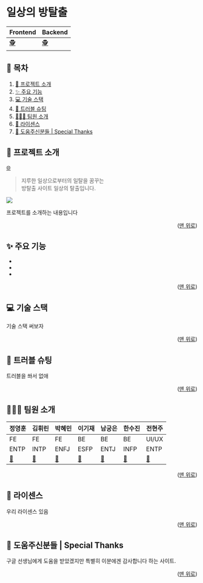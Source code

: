 <a name="Top"></a>

# 일상의 방탈출

| Frontend                                                         | Backend                                                         |
| ---------------------------------------------------------------- | --------------------------------------------------------------- |
| [:detective:](https://github.com/sherlock-escape/sherlock_front) | [:detective:](https://github.com/sherlock-escape/Sherlock_Back) |


## 📑 목차

1. [🚪 프로젝트 소개](#-프로젝트-소개)
2. [✨ 주요 기능](#-주요-기능)
3. [💻 기술 스택](#-기술-스택)
4. [🔫 트러블 슈팅](#-트러블-슈팅)
5. [🧑‍🤝‍🧑 팀원 소개](#-팀원-소개)
6. [📝 라이센스](#-라이센스)
7. [🙏 도움주신분들 | Special Thanks](#-도움주신분들--special-thanks)

## 🚪 프로젝트 소개

[:globe_with_meridians:]()

> 지루한 일상으로부터의 일탈을 꿈꾸는 <br/>
> 방탈출 사이트 일상의 탈출입니다.

![](./src/asset/test-img.webp)

프로젝트를 소개하는 내용입니다

<p align="right">(<a href="#Top">맨 위로</a>)</p>

## ✨ 주요 기능

-
-
-

<p align="right">(<a href="#Top">맨 위로</a>)</p>

## 💻 기술 스택

기술 스택 써보자

<p align="right">(<a href="#Top">맨 위로</a>)</p>

## 🔫 트러블 슈팅

트러블을 쏴서 없애

<p align="right">(<a href="#Top">맨 위로</a>)</p>

## 🧑‍🤝‍🧑 팀원 소개

| 정영훈                               | 김휘린                                  | 박혜민                                  | 이기재                                 | 남궁은                                   | 한수진                                  | 전현주     |
| ------------------------------------ | --------------------------------------- | --------------------------------------- | -------------------------------------- | ---------------------------------------- | --------------------------------------- | ---------- |
| FE                                   | FE                                      | FE                                      | BE                                     | BE                                       | BE                                      | UI/UX      |
| ENTP                                 | INTP                                    | ENFJ                                    | ESFP                                   | ENTJ                                     | INFP                                    | ENTP       |
| [:link:](https://github.com/clorose) | [:link:](https://github.com/Hwirin-Kim) | [:link:](https://github.com/hyemin0901) | [:link:](https://github.com/Liam-Geni) | [:link:](https://github.com/ggggraceful) | [:link:](https://github.com/soojin-dev) | [:link:]() |

<p align="right">(<a href="#Top">맨 위로</a>)</p>

## 📝 라이센스

우리 라이센스 있음

<p align="right">(<a href="#Top">맨 위로</a>)</p>

## 🙏 도움주신분들 | Special Thanks

구글 선생님에게 도움을 받았겠지만 특별히 이분에겐 감사합니다 하는 사이트.

<p align="right">(<a href="#Top">맨 위로</a>)</p>
